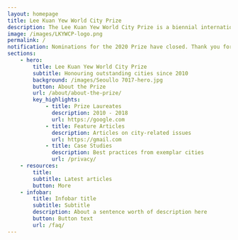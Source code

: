 ```yaml
---
layout: homepage
title: Lee Kuan Yew World City Prize
description: The Lee Kuan Yew World City Prize is a biennial international award that honours outstanding achievements and contributions to the creation of liveable, vibrant and sustainable urban communities around the world. 
image: /images/LKYWCP-logo.png
permalink: /
notification: Nominations for the 2020 Prize have closed. Thank you for your interest.
sections:
    - hero:
        title: Lee Kuan Yew World City Prize
        subtitle: Honouring outstanding cities since 2010
        background: /images/Seoullo 7017-hero.jpg
        button: About the Prize
        url: /about/about-the-prize/
        key_highlights:
            - title: Prize Laureates
              description: 2010 - 2018
              url: https://google.com
            - title: Feature Articles 
              description: Articles on city-related issues
              url: https://gmail.com
            - title: Case Studies
              description: Best practices from exemplar cities
              url: /privacy/
    - resources:
        title: 
        subtitle: Latest articles
        button: More
    - infobar:
        title: Infobar title
        subtitle: Subtitle
        description: About a sentence worth of description here
        button: Button text
        url: /faq/
---
```


